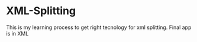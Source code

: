 # XML-Splitting
This is my learning process to get right tecnology for xml splitting. Final app is in XML
